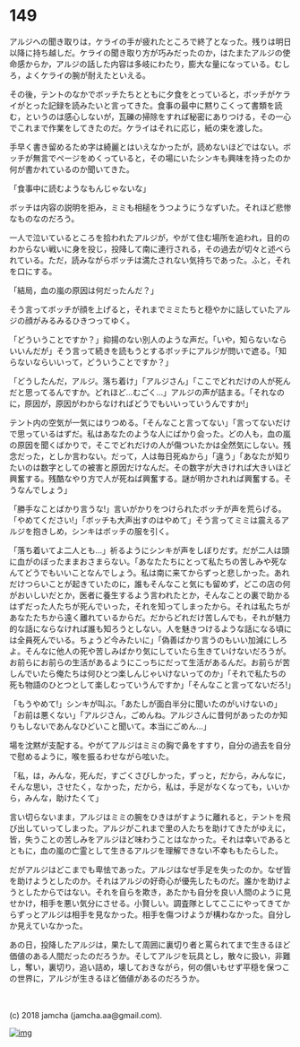 # 149

アルジへの聞き取りは，ケライの手が疲れたところで終了となった。残りは明日以降に持ち越しだ。ケライの聞き取り方が巧みだったのか，はたまたアルジの使命感からか，アルジの話した内容は多岐にわたり，膨大な量になっている。むしろ，よくケライの腕が耐えたといえる。  

その後，テントのなかでボッチたちとともに夕食をとっていると，ボッチがケライがとった記録を読みたいと言ってきた。食事の最中に黙りこくって書類を読む，というのは感心しないが，瓦礫の掃除をすれば秘密にありつける，その一心でこれまで作業をしてきたのだ。ケライはそれに応じ，紙の束を渡した。  

手早く書き留めるため字は綺麗とはいえなかったが，読めないほどではない。ボッチが無言でページをめくっていると，その場にいたシンキも興味を持ったのか何が書かれているのか聞いてきた。  

「食事中に読むようなもんじゃないな」  

ボッチは内容の説明を拒み，ミミも相槌をうつようにうなずいた。それほど悲惨なものなのだろう。  

一人で泣いているところを拾われたアルジが，やがて住む場所を追われ，目的のわからない戦いに身を投じ，投降して南に連行される，その過去が切々と述べられている。ただ，読みながらボッチは満たされない気持ちであった。ふと，それを口にする。  

「結局，血の嵐の原因は何だったんだ？」  

そう言ってボッチが顔を上げると，それまでミミたちと穏やかに話していたアルジの顔がみるみるひきつってゆく。  

「どういうことですか？」抑揚のない別人のような声だ。「いや，知らないならいいんだが」そう言って続きを読もうとするボッチにアルジが問いで遮る。「知らないならいいって，どういうことですか？」  

「どうしたんだ，アルジ。落ち着け」「アルジさん」「ここでどれだけの人が死んだと思ってるんですか。どれほど…むごく…」アルジの声が詰まる。「それなのに，原因が，原因がわからなければどうでもいいっていうんですか!」  

テント内の空気が一気にはりつめる。「そんなこと言ってない」「言ってないだけで思っているはずだ。私はあなたのような人にばかり会った。どの人も，血の嵐の原因を聞くばかりで，そこでどれだけの人が傷ついたかは全然気にしない。残念だった，としか言わない。だって，人は毎日死ぬから」「違う」「あなたが知りたいのは数字としての被害と原因だけなんだ。その数字が大きければ大きいほど興奮する。残酷なやり方で人が死ねば興奮する。謎が明かされれば興奮する。そうなんでしょう」  

「勝手なことばかり言うな!」言いがかりをつけられたボッチが声を荒らげる。「やめてください!」「ボッチも大声出すのはやめて」そう言ってミミは震えるアルジを抱きしめ，シンキはボッチの服を引く。  

「落ち着いてよ二人とも…」祈るようにシンキが声をしぼりだす。だが二人は頭に血がのぼったままおさまらない。「あなたたちにとって私たちの苦しみや死なんてどうでもいいことなんでしょう。私は南に来てからずっと悲しかった。あれだけつらいことが起きていたのに，誰もそんなこと気にも留めず，どこの店の何がおいしいだとか，医者に養生するよう言われたとか，そんなことの裏で助かるはずだった人たちが死んでいった，それを知ってしまったから。それは私たちがあなたたちから遠く離れているからだ。だからどれだけ苦しんでも，それが魅力的な話にならなければ誰も知ろうとしない。人を魅きつけるような話になる頃には全員死んでいる。ちょうど今みたいに」「偽善ばかり言うのもいい加減にしろよ。そんなに他人の死や苦しみばかり気にしていたら生きていけないだろうが。お前らにお前らの生活があるようにこっちにだって生活があるんだ。お前らが苦しんでいたら俺たちは何ひとつ楽しんじゃいけないってのか」「それで私たちの死も物語のひとつとして楽しむっていうんですか」「そんなこと言ってないだろ!」  

「もうやめて!」シンキが叫ぶ。「あたしが面白半分に聞いたのがいけないの」「お前は悪くない」「アルジさん，ごめんね。アルジさんに昔何があったのか知りもしないであんなひどいこと聞いて。本当にごめん…」  

場を沈黙が支配する。やがてアルジはミミの胸で鼻をすすり，自分の過去を自分で慰めるように，喉を振るわせながら呟いた。  

「私，は，みんな，死んだ，すごくさびしかった，ずっと，だから，みんなに，そんな思い，させたく，なかった，だから，私は，手足がなくなっても，いいから，みんな，助けたくて」  

言い切らないまま，アルジはミミの腕をひきはがすように離れると，テントを飛び出していってしまった。アルジがこれまで里の人たちを助けてきたがゆえに，皆，失うことの苦しみをアルジほど味わうことはなかった。それは幸いであるとともに，血の嵐の亡霊として生きるアルジを理解できない不幸ももたらした。  

だがアルジはどこまでも卑怯であった。アルジはなぜ手足を失ったのか。なぜ皆を助けようとしたのか。それはアルジの好奇心が優先したものだ。誰かを助けようとしたからではない。それを自らを欺き，あたかも自分を良い人間のように見せかけ，相手を悪い気分にさせる。小賢しい。調査隊としてここにやってきてからずっとアルジは相手を見なかった。相手を傷つけようが構わなかった。自分しか見えていなかった。  

あの日，投降したアルジは，果たして周囲に裏切り者と罵られてまで生きるほど価値のある人間だったのだろうか。そしてアルジを玩具とし，散々に扱い，非難し，奪い，裏切り，追い詰め，壊しておきながら，何の償いもせず平穏を保つこの世界に，アルジが生きるほど価値があるのだろうか。  

<br>  
<br>  
(c) 2018 jamcha (jamcha.aa@gmail.com).  

[![img](http://i.creativecommons.org/l/by-nc-sa/4.0/88x31.png)](http://creativecommons.org/licenses/by-nc-sa/4.0/deed)
